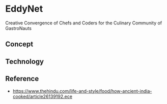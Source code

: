 # EddyNet
Creative Convergence of Chefs and Coders for the Culinary Community of GastroNauts

## Concept

## Technology

## Reference
- https://www.thehindu.com/life-and-style/food/how-ancient-india-cooked/article26139192.ece
